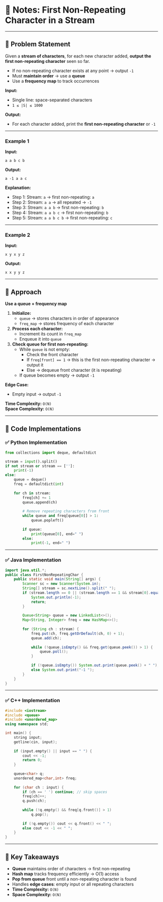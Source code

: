 # 📒 Notes: First Non-Repeating Character in a Stream

---

## 🔹 Problem Statement

Given a **stream of characters**, for each new character added, **output the first non-repeating character** seen so far.

- If no non-repeating character exists at any point → output `-1`
- Must **maintain order** → use a **queue**
- Use a **frequency map** to track occurrences

**Input:**

- Single line: space-separated characters
- `1 ≤ |S| ≤ 1000`

**Output:**

- For each character added, print the **first non-repeating character** or `-1`

---

### Example 1

**Input:**

```
a a b c b
```

**Output:**

```
a -1 a a c
```

**Explanation:**

- Step 1: Stream: `a` → first non-repeating: `a`
- Step 2: Stream: `a a` → all repeated → `-1`
- Step 3: Stream: `a a b` → first non-repeating: `b`
- Step 4: Stream: `a a b c` → first non-repeating: `b`
- Step 5: Stream: `a a b c b` → first non-repeating: `c`

---

### Example 2

**Input:**

```
x y x y z
```

**Output:**

```
x x y y z
```

---

## 🔹 Approach

**Use a queue + frequency map**
1. **Initialize:**
    - `queue` → stores characters in order of appearance
    - `freq_map` → stores frequency of each character
2. **Process each character:**
    - Increment its count in `freq_map`
    - Enqueue it into `queue`
3. **Check queue for first non-repeating:**
    - While `queue` is not empty:
        - Check the front character
        - If `freq[front] == 1` → this is the first non-repeating character → output it
        - Else → dequeue front character (it is repeating)
    - If queue becomes empty → output `-1`

**Edge Case:**

- Empty input → output `-1`

**Time Complexity:** `O(N)`  
**Space Complexity:** `O(N)`

---

## 🔹 Code Implementations

### ✅ Python Implementation

```python
from collections import deque, defaultdict

stream = input().split()
if not stream or stream == ['']:
    print(-1)
else:
    queue = deque()
    freq = defaultdict(int)
    
    for ch in stream:
        freq[ch] += 1
        queue.append(ch)
        
        # Remove repeating characters from front
        while queue and freq[queue[0]] > 1:
            queue.popleft()
        
        if queue:
            print(queue[0], end=" ")
        else:
            print(-1, end=" ")

```
---

### ✅ Java Implementation

```java
import java.util.*;
public class FirstNonRepeatingChar {
    public static void main(String[] args) {
        Scanner sc = new Scanner(System.in);
        String[] stream = sc.nextLine().split(" ");
        if (stream.length == 0 || (stream.length == 1 && stream[0].equals(""))) {
            System.out.println(-1);
            return;
        }
        
        Queue<String> queue = new LinkedList<>();
        Map<String, Integer> freq = new HashMap<>();
        
        for (String ch : stream) {
            freq.put(ch, freq.getOrDefault(ch, 0) + 1);
            queue.add(ch);
            
            while (!queue.isEmpty() && freq.get(queue.peek()) > 1) {
                queue.poll();
            }
            
            if (!queue.isEmpty()) System.out.print(queue.peek() + " ");
            else System.out.print("-1 ");
        }
    }
}

```
---

### ✅ C++ Implementation

```cpp
#include <iostream>
#include <queue>
#include <unordered_map>
using namespace std;

int main() {
    string input;
    getline(cin, input);
    
    if (input.empty() || input == " ") {
        cout << -1;
        return 0;
    }
    
    queue<char> q;
    unordered_map<char,int> freq;
    
    for (char ch : input) {
        if (ch == ' ') continue; // skip spaces
        freq[ch]++;
        q.push(ch);
        
        while (!q.empty() && freq[q.front()] > 1)
            q.pop();
        
        if (!q.empty()) cout << q.front() << " ";
        else cout << -1 << " ";
    }
}

```

---

## 🔹 Key Takeaways

- **Queue** maintains order of characters → first non-repeating
- **Hash map** tracks frequency efficiently → O(1) access
- **Pop from queue** front until a non-repeating character is found
- Handles **edge cases**: empty input or all repeating characters
- **Time Complexity:** `O(N)`
- **Space Complexity:** `O(N)`